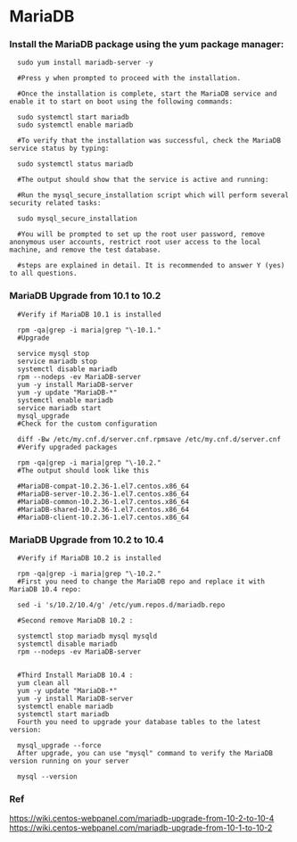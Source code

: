 # MariaDB


### Install the MariaDB package using the yum package manager:

      sudo yum install mariadb-server -y

      #Press y when prompted to proceed with the installation.

      #Once the installation is complete, start the MariaDB service and enable it to start on boot using the following commands:

      sudo systemctl start mariadb
      sudo systemctl enable mariadb

      #To verify that the installation was successful, check the MariaDB service status by typing:

      sudo systemctl status mariadb

      #The output should show that the service is active and running:

      #Run the mysql_secure_installation script which will perform several security related tasks:

      sudo mysql_secure_installation

      #You will be prompted to set up the root user password, remove anonymous user accounts, restrict root user access to the local machine, and remove the test database.

      #steps are explained in detail. It is recommended to answer Y (yes) to all questions.



### MariaDB Upgrade from 10.1 to 10.2


      #Verify if MariaDB 10.1 is installed

      rpm -qa|grep -i maria|grep "\-10.1."
      #Upgrade

      service mysql stop
      service mariadb stop
      systemctl disable mariadb
      rpm --nodeps -ev MariaDB-server
      yum -y install MariaDB-server
      yum -y update "MariaDB-*"
      systemctl enable mariadb
      service mariadb start
      mysql_upgrade
      #Check for the custom configuration

      diff -Bw /etc/my.cnf.d/server.cnf.rpmsave /etc/my.cnf.d/server.cnf
      #Verify upgraded packages

      rpm -qa|grep -i maria|grep "\-10.2."
      #The output should look like this

      #MariaDB-compat-10.2.36-1.el7.centos.x86_64
      #MariaDB-server-10.2.36-1.el7.centos.x86_64
      #MariaDB-common-10.2.36-1.el7.centos.x86_64
      #MariaDB-shared-10.2.36-1.el7.centos.x86_64
      #MariaDB-client-10.2.36-1.el7.centos.x86_64



### MariaDB Upgrade from 10.2 to 10.4

      #Verify if MariaDB 10.2 is installed

      rpm -qa|grep -i maria|grep "\-10.2."
      #First you need to change the MariaDB repo and replace it with MariaDB 10.4 repo:

      sed -i 's/10.2/10.4/g' /etc/yum.repos.d/mariadb.repo

      #Second remove MariaDB 10.2 :

      systemctl stop mariadb mysql mysqld
      systemctl disable mariadb
      rpm --nodeps -ev MariaDB-server


      #Third Install MariaDB 10.4 :
      yum clean all
      yum -y update "MariaDB-*"
      yum -y install MariaDB-server
      systemctl enable mariadb
      systemctl start mariadb
      Fourth you need to upgrade your database tables to the latest version:

      mysql_upgrade --force
      After upgrade, you can use "mysql" command to verify the MariaDB version running on your server

      mysql --version


### Ref

https://wiki.centos-webpanel.com/mariadb-upgrade-from-10-2-to-10-4
https://wiki.centos-webpanel.com/mariadb-upgrade-from-10-1-to-10-2
